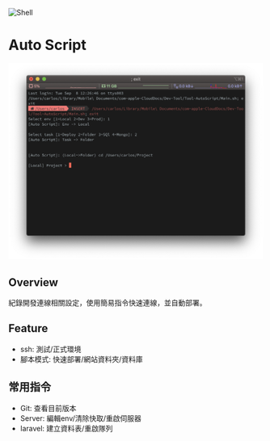 ![Shell](https://img.shields.io/badge/Shell-3.2.57-blue)

# Auto Script
![Screenshot-001](img/screenshot-001.png)

## Overview
紀錄開發連線相關設定，使用簡易指令快速連線，並自動部署。

## Feature
* ssh: 測試/正式環境
* 腳本模式: 快速部署/網站資料夾/資料庫

## 常用指令
* Git: 查看目前版本
* Server: 編輯env/清除快取/重啟伺服器
* laravel: 建立資料表/重啟隊列
